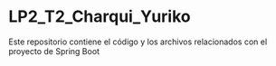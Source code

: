 # LP2_T2_Charqui_Yuriko
Este repositorio contiene el código y los archivos relacionados con el proyecto de Spring Boot
